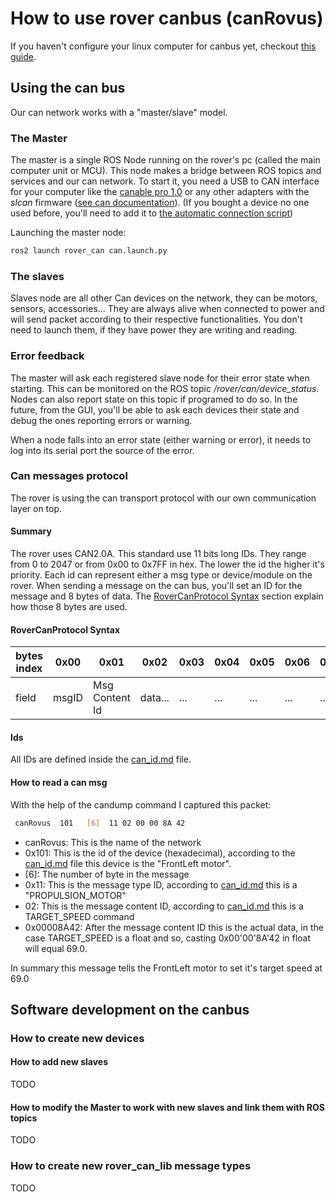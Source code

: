 # How to use rover canbus (canRovus)

If you haven't configure your linux computer for canbus yet, checkout [this guide](can_setup.md).

## Using the can bus

Our can network works with a "master/slave" model.

### The Master

The master is a single ROS Node running on the rover's pc (called the main computer unit or MCU). This node makes a bridge between ROS topics and services and our can network. To start it, you need a USB to CAN interface for your computer like the [canable pro 1.0](https://canable.io/) or any other adapters with the _slcan_ firmware ([see can documentation](https://canable.io/getting-started.html)). (If you bought a device no one used before, you'll need to add it to [the automatic connection script](../../rover_can/scripts/can_configuration/90-usb-slcan.rules))

Launching the master node:

```bash
ros2 launch rover_can can.launch.py
```

### The slaves

Slaves node are all other Can devices on the network, they can be motors, sensors, accessories... They are always alive when connected to power and will send packet according to their respective functionalities. You don't need to launch them, if they have power they are writing and reading.

### Error feedback

The master will ask each registered slave node for their error state when starting. This can be monitored on the ROS topic _/rover/can/device_status_. Nodes can also report state on this topic if programed to do so. In the future, from the GUI, you'll be able to ask each devices their state and debug the ones reporting errors or warning.

When a node falls into an error state (either warning or error), it needs to log into its serial port the source of the error.

### Can messages protocol

The rover is using the can transport protocol with our own communication layer on top.

#### Summary

The rover uses CAN2.0A. This standard use 11 bits long IDs. They range from 0 to 2047 or from 0x00 to 0x7FF in hex. The lower the id the higher it's priority. Each id can represent either a msg type or device/module on the rover. When sending a message on the can bus, you'll set an ID for the message and 8 bytes of data. The [RoverCanProtocol Syntax](#rovercanprotocol-syntax) section explain how those 8 bytes are used.

#### RoverCanProtocol Syntax

| bytes index | 0x00  | 0x01           | 0x02    | 0x03 | 0x04 | 0x05 | 0x06 | 0x07 |
| ----------- | ----- | -------------- | ------- | ---- | ---- | ---- | ---- | ---- |
| field       | msgID | Msg Content Id | data... | ...  | ...  | ...  | ...  | ...  |

#### Ids

All IDs are defined inside the [can_id.md](can_id.md) file.

#### How to read a can msg

With the help of the candump command I captured this packet:

```bash
 canRovus  101   [6]  11 02 00 00 8A 42
```

- canRovus: This is the name of the network
- 0x101: This is the id of the device (hexadecimal), according to the [can_id.md](can_id.md) file this device is the "FrontLeft motor".
- [6]: The number of byte in the message
- 0x11: This is the message type ID, according to [can_id.md](can_id.md) this is a "PROPULSION_MOTOR"
- 02: This is the message content ID, according to [can_id.md](can_id.md) this is a TARGET_SPEED command
- 0x00008A42: After the message content ID this is the actual data, in the case TARGET_SPEED is a float and so, casting 0x00'00'8A'42 in float will equal 69.0.

In summary this message tells the FrontLeft motor to set it's target speed at 69.0

## Software development on the canbus

### How to create new devices

#### How to add new slaves

TODO

#### How to modify the Master to work with new slaves and link them with ROS topics

TODO

### How to create new rover_can_lib message types

TODO
